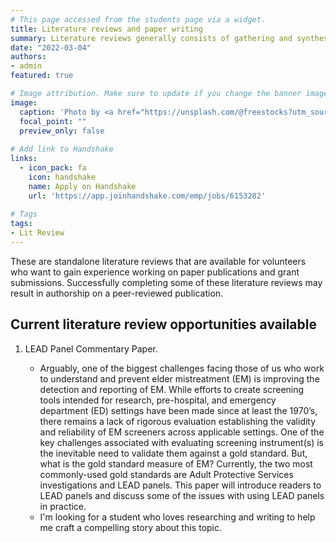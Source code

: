 ```yaml
---
# This page accessed from the students page via a widget.
title: Literature reviews and paper writing
summary: Literature reviews generally consists of gathering and synthesizing information on a specific topic from a broad range of sources. They are typically used for published articles, reports, or grant applications. 
date: "2022-03-04"
authors:
- admin
featured: true

# Image attribution. Make sure to update if you change the banner image.
image:
  caption: 'Photo by <a href="https://unsplash.com/@freestocks?utm_source=unsplash&utm_medium=referral&utm_content=creditCopyText">freestocks</a> on <a href="https://unsplash.com/s/photos/literature-review?utm_source=unsplash&utm_medium=referral&utm_content=creditCopyText">Unsplash</a>'
  focal_point: ""
  preview_only: false
  
# Add link to Handshake
links:
  - icon_pack: fa
    icon: handshake
    name: Apply on Handshake
    url: 'https://app.joinhandshake.com/emp/jobs/6153282'
    
# Tags
tags:
- Lit Review
---
```


These are standalone literature reviews that are available for volunteers who want to gain experience working on paper publications and grant submissions. Successfully completing some of these literature reviews may result in authorship on a peer-reviewed publication.

## Current literature review opportunities available

1. LEAD Panel Commentary Paper.    

    - Arguably, one of the biggest challenges facing those of us who work to understand and prevent elder mistreatment (EM) is improving the detection and reporting of EM. While efforts to create screening tools intended for research, pre-hospital, and emergency department (ED) settings have been made since at least the 1970’s, there remains a lack of rigorous evaluation establishing the validity and reliability of EM screeners across applicable settings. One of the key challenges associated with evaluating screening instrument(s) is the inevitable need to validate them against a gold standard. But, what is the gold standard measure of EM? Currently, the two most commonly-used gold standards are Adult Protective Services investigations and LEAD panels. This paper will introduce readers to LEAD panels and discuss some of the issues with using LEAD panels in practice. 
    - I'm looking for a student who loves researching and writing to help me craft a compelling story about this topic. 
